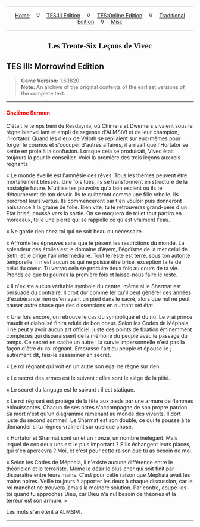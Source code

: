 
---

<!-- Jekyll Page Links -->

<center>
<a href="../../../../index.html">Home</a>
&emsp;&nabla;&emsp;
<a href="../../../index-tes3.html">TES:III Edition</a>
&emsp;&nabla;&emsp;
<a href="../../../index-teso.html">TES:Online Edition</a>
&emsp;&nabla;&emsp;
<a href="../../../index-traditional.html">Traditional Edition</a>
&emsp;&nabla;&emsp;
<a href="../../../index-misc.html">Misc</a>
</center>

<!-- Markdown Body Below: -->

---

<center>
<h2><span style="font-family:Georgia">Les Trente-Six Leçons de Vivec</span></h2>
</center>

## TES III: Morrowind Edition

> __Game Version:__ 1.6.1820\
> __Note:__ An archive of the original contents of the earliest versions of the complete text.

---

#### <span style="color:red">Onzième Sermon</span>

C'était le temps béni de Resdaynia, où Chimers et Dwemers vivaient sous le règne bienveillant et empli de sagesse d'ALMSIVI et de leur champion, l'Hortator. Quand les dieux de Véloth se repliaient sur eux-mêmes pour forger le cosmos et s'occuper d'autres affaires, il arrivait que l'Hortator se sente en proie à la confusion. Lorsque cela se produisait, Vivec était toujours là pour le conseiller. Voici la première des trois leçons aux rois régnants :

« Le monde éveillé est l'amnésie des rêves. Tous les thèmes peuvent être mortellement blessés. Une fois tués, ils se transforment en structure de la nostalgie future. N'utilise tes pouvoirs qu'à bon escient ou ils te détourneront de ton devoir. Ils te quitteront comme une fille rebelle. Ils perdront leurs vertus. Ils commenceront par t'en vouloir puis donneront naissance à la graine de folie. Bien vite, tu te retrouveras grand-père d'un Etat brisé, poussé vers la sortie. On se moquera de toi et tout partira en morceaux, telle une pierre qui se rappelle ce qu'est vraiment l'eau.

« Ne garde rien chez toi qui ne soit beau ou nécessaire.

« Affronte les épreuves sans que te pèsent les restrictions du monde. La splendeur des étoiles est le domaine d'Ayem, l'égoïsme de la mer celui de Seth, et je dirige l'air intermédiaire. Tout le reste est terre, sous ton autorité temporelle. Il n'est aucun os qui ne puisse être brisé, exception faite de celui du coeur. Tu verras cela se produire deux fois au cours de ta vie. Prends ce que tu pourras la première fois et laisse-nous faire le reste.

« Il n'existe aucun véritable symbole du centre, même si le Sharmat est persuadé du contraire. Il croit dur comme fer qu'il peut générer des années d'exubérance rien qu'en ayant un pied dans le sacré, alors que nul ne peut causer autre chose que des dissensions en quittant cet état.

« Une fois encore, on retrouve le cas du symbolique et du nu. Le vrai prince maudit et diabolisé finira adulé de bon coeur. Selon les Codes de Méphala, il ne peut y avoir aucun art officiel, juste des points de fixation éminemment complexes qui disparaissent de la mémoire du peuple avec le passage du temps. Ce secret en cache un autre : la survie impersonnelle n'est pas la façon d'être du roi régnant. Embrasse l'art du peuple et épouse-le ; autrement dit, fais-le assassiner en secret.

« Le roi régnant qui voit en un autre son égal ne règne sur rien.

« Le secret des armes est le suivant : elles sont le siège de la pitié.

« Le secret du langage est le suivant : il est statique.

« Le roi régnant est protégé de la tête aux pieds par une armure de flammes éblouissantes. Chacun de ses actes s'accompagne de son propre pardon. Sa mort n'est qu'un diagramme ramenant au monde des vivants. Il dort juste du second sommeil. Le Sharmat est son double, ce qui te pousse à te demander si tu règnes vraiment sur quelque chose.

« Hortator et Sharmat sont un et un ; onze, un nombre inélégant. Mais lequel de ces deux uns est le plus important ? S'ils échangent leurs places, qui s'en apercevra ? Moi, et c'est pour cette raison que tu as besoin de moi.

« Selon les Codes de Méphala, il n'existe aucune différence entre le théoricien et le terroriste. Même le désir le plus cher qui soit finit par disparaître entre leurs mains. C'est pour cette raison que Méphala avait les mains noires. Veille toujours à apporter les deux à chaque discussion, car le roi manchot ne trouvera jamais la moindre solution. Par contre, coupe-les-toi quand tu approches Dieu, car Dieu n'a nul besoin de théories et la terreur est son armure. »

Les mots s'arrêtent à ALMSIVI.

---
